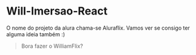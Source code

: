 # Will-Imersao-React

O nome do projeto da alura chama-se Aluraflix.
Vamos ver se consigo ter alguma ideia também :)

>Bora fazer o WilliamFlix?
